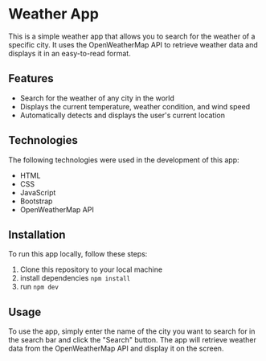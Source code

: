 # Weather App

This is a simple weather app that allows you to search for the weather of a specific city. It uses the OpenWeatherMap API to retrieve weather data and displays it in an easy-to-read format.

## Features

- Search for the weather of any city in the world
- Displays the current temperature, weather condition, and wind speed
- Automatically detects and displays the user's current location

## Technologies

The following technologies were used in the development of this app:

- HTML
- CSS
- JavaScript
- Bootstrap
- OpenWeatherMap API

## Installation

To run this app locally, follow these steps:

1. Clone this repository to your local machine
2. install dependencies `npm install`
3. run `npm dev`

## Usage

To use the app, simply enter the name of the city you want to search for in the search bar and click the "Search" button. The app will retrieve weather data from the OpenWeatherMap API and display it on the screen.
